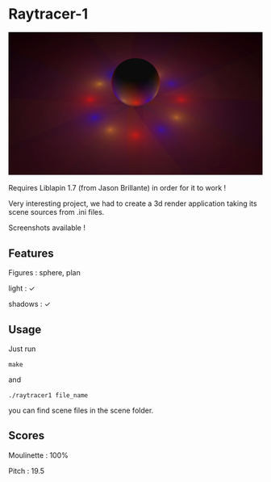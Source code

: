 # Raytracer-1

![alt tag](./sphere.png)

Requires Liblapin 1.7 (from Jason Brillante) in order for it to work !

Very interesting project, we had to create a 3d render application taking its scene sources from .ini files.

Screenshots available !

## Features

Figures : sphere, plan

light : ✓

shadows : ✓

## Usage

Just run
```
make
```

and
```
./raytracer1 file_name
```

you can find scene files in the scene folder.

## Scores

Moulinette : 100%

Pitch : 19.5